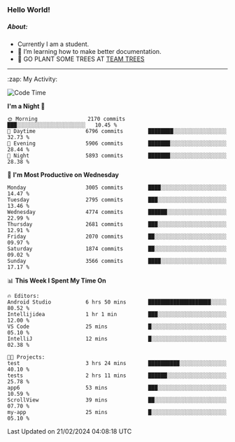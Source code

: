 ### Hello World!

##### About:
- Currently I am a student.
- 🌱 I’m learning how to make better documentation.
- 🌱 GO PLANT SOME TREES AT [TEAM TREES](https://teamtrees.org/)

---
  <summary>:zap: My Activity:</summary>
  
<!--START_SECTION:waka-->
![Code Time](http://img.shields.io/badge/Code%20Time-1%2C288%20hrs%2038%20mins-blue)

**I'm a Night 🦉** 

```text
🌞 Morning                2170 commits        ███░░░░░░░░░░░░░░░░░░░░░░   10.45 % 
🌆 Daytime                6796 commits        ████████░░░░░░░░░░░░░░░░░   32.73 % 
🌃 Evening                5906 commits        ███████░░░░░░░░░░░░░░░░░░   28.44 % 
🌙 Night                  5893 commits        ███████░░░░░░░░░░░░░░░░░░   28.38 % 
```
📅 **I'm Most Productive on Wednesday** 

```text
Monday                   3005 commits        ████░░░░░░░░░░░░░░░░░░░░░   14.47 % 
Tuesday                  2795 commits        ███░░░░░░░░░░░░░░░░░░░░░░   13.46 % 
Wednesday                4774 commits        ██████░░░░░░░░░░░░░░░░░░░   22.99 % 
Thursday                 2681 commits        ███░░░░░░░░░░░░░░░░░░░░░░   12.91 % 
Friday                   2070 commits        ██░░░░░░░░░░░░░░░░░░░░░░░   09.97 % 
Saturday                 1874 commits        ██░░░░░░░░░░░░░░░░░░░░░░░   09.02 % 
Sunday                   3566 commits        ████░░░░░░░░░░░░░░░░░░░░░   17.17 % 
```


📊 **This Week I Spent My Time On** 

```text
🔥 Editors: 
Android Studio           6 hrs 50 mins       ████████████████████░░░░░   80.52 % 
Intellijidea             1 hr 1 min          ███░░░░░░░░░░░░░░░░░░░░░░   12.00 % 
VS Code                  25 mins             █░░░░░░░░░░░░░░░░░░░░░░░░   05.10 % 
IntelliJ                 12 mins             █░░░░░░░░░░░░░░░░░░░░░░░░   02.38 % 

🐱‍💻 Projects: 
test                     3 hrs 24 mins       ██████████░░░░░░░░░░░░░░░   40.10 % 
tests                    2 hrs 11 mins       ██████░░░░░░░░░░░░░░░░░░░   25.78 % 
app6                     53 mins             ███░░░░░░░░░░░░░░░░░░░░░░   10.59 % 
ScrollView               39 mins             ██░░░░░░░░░░░░░░░░░░░░░░░   07.70 % 
my-app                   25 mins             █░░░░░░░░░░░░░░░░░░░░░░░░   05.10 % 
```


 Last Updated on 21/02/2024 04:08:18 UTC
<!--END_SECTION:waka-->
